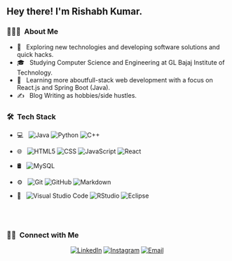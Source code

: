 <!--
<img src="[https://raw.githubusercontent.com/AVS1508/AVS1508/master/assets/Aditya%20Vikram%20Singh%20Banner.png](https://github.com/account)">-->
<h2> Hey there! I'm Rishabh Kumar.</h2>

<h3> 👨🏻‍💻 &nbsp;About Me </h3>

- 🤔 &nbsp; Exploring new technologies and developing software solutions and quick hacks.
- 🎓 &nbsp; Studying Computer Science and Engineering at GL Bajaj Institute of Technology.
- 🌱 &nbsp; Learning more aboutfull-stack web development with a focus on React.js and Spring Boot (Java).
- ✍️ &nbsp; Blog Writing as hobbies/side hustles.
<!-- 💼 &nbsp; Working as a Business Development Associate at VirtuBox InfoTech Private Limited.-->

<h3> 🛠 &nbsp;Tech Stack</h3>

- 💻 &nbsp;
  ![Java](https://img.shields.io/badge/-Java-333333?style=flat&logo=Java&logoColor=007396)
  ![Python](https://img.shields.io/badge/-Python-333333?style=flat&logo=python)
  ![C++](https://img.shields.io/badge/-C++-333333?style=flat&logo=C%2B%2B&logoColor=00599C)
  <!--![R (Statistics)](https://img.shields.io/badge/-R-333333?style=flat&logo=R&logoColor=276DC3)-->
- 🌐 &nbsp;
  ![HTML5](https://img.shields.io/badge/-HTML5-333333?style=flat&logo=HTML5)
  ![CSS](https://img.shields.io/badge/-CSS-333333?style=flat&logo=CSS3&logoColor=1572B6)
  ![JavaScript](https://img.shields.io/badge/-JavaScript-333333?style=flat&logo=javascript)
  ![React](https://img.shields.io/badge/-React-333333?style=flat&logo=react)
  <!--  ![Bootstrap](https://img.shields.io/badge/-Bootstrap-333333?style=flat&logo=bootstrap&logoColor=563D7C)-->
- 🛢 &nbsp;
  ![MySQL](https://img.shields.io/badge/-MySQL-333333?style=flat&logo=mysql)
  
- ⚙️ &nbsp;
  ![Git](https://img.shields.io/badge/-Git-333333?style=flat&logo=git)
  ![GitHub](https://img.shields.io/badge/-GitHub-333333?style=flat&logo=github)
  ![Markdown](https://img.shields.io/badge/-Markdown-333333?style=flat&logo=markdown)
- 🔧 &nbsp;
  ![Visual Studio Code](https://img.shields.io/badge/-Visual%20Studio%20Code-333333?style=flat&logo=visual-studio-code&logoColor=007ACC)
  ![RStudio](https://img.shields.io/badge/-IntelliJ-333333?style=flat&logo=IntelliJ)
  ![Eclipse](https://img.shields.io/badge/-Eclipse-333333?style=flat&logo=eclipse-ide&logoColor=2C2255)
  
<!-- - 🖥 &nbsp;
  ![Illustrator](https://img.shields.io/badge/-Illustrator-333333?style=flat&logo=adobe-illustrator)
  ![Photoshop](https://img.shields.io/badge/-Photoshop-333333?style=flat&logo=adobe-photoshop)
  ![InDesign](https://img.shields.io/badge/-InDesign-333333?style=flat&logo=adobe-indesign)-->

<br/>

<!--<a href="https://github.com/Rishabhkr9411">
  <img height="180em" src="https://github-readme-stats.vercel.app/api?username=AVS1508&theme=buefy&show_icons=true" />
  <img height="180em" src="https://github-readme-stats.vercel.app/api/top-langs/?username=AVS1508&theme=buefy&layout=compact" />
</a>-->

<br/>

<h3> 🤝🏻 &nbsp;Connect with Me </h3>

<p align="center">
<!--<a href="https://www.adityavsingh.com/"><img alt="Website" src="https://img.shields.io/badge/Website-www.adityavsingh.com-blue?style=flat-square&logo=google-chrome"></a>-->
<a href="https://www.linkedin.com/in/rishabh-kumar-888235205/"><img alt="LinkedIn" src="https://img.shields.io/badge/LinkedIn-Rishabh Kumar-blue?style=flat-square&logo=linkedin"></a>
<a href="https://www.instagram.com/_rishabh_9411/"><img alt="Instagram" src="https://img.shields.io/badge/Instagram-_rishabh_9411-blue?style=flat-square&logo=instagram"></a>
<a href="mailto:rishabhkumar9411@gmail.com"><img alt="Email" src="https://img.shields.io/badge/Email-rishabhkumar9411@gmail.com-blue?style=flat-square&logo=gmail"></a>
</p>


<!--
**Rishabhkr9411/Rishabhkr9411** is a ✨ _special_ ✨ repository because its `README.md` (this file) appears on your GitHub profile.

Here are some ideas to get you started:

- 🔭 I’m currently working on ...
- 🌱 I’m currently learning ...
- 👯 I’m looking to collaborate on ...
- 🤔 I’m looking for help with ...
- 💬 Ask me about ...
- 📫 How to reach me: ...
- 😄 Pronouns: ...
- ⚡ Fun fact: ...
-->
